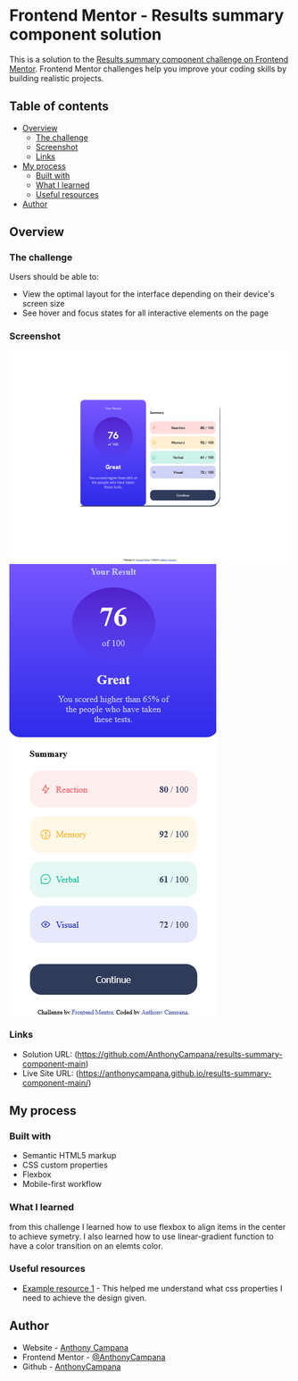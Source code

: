 # Frontend Mentor - Results summary component solution

This is a solution to the [Results summary component challenge on Frontend Mentor](https://www.frontendmentor.io/challenges/results-summary-component-CE_K6s0maV). Frontend Mentor challenges help you improve your coding skills by building realistic projects. 

## Table of contents

- [Overview](#overview)
  - [The challenge](#the-challenge)
  - [Screenshot](#screenshot)
  - [Links](#links)
- [My process](#my-process)
  - [Built with](#built-with)
  - [What I learned](#what-i-learned)
  - [Useful resources](#useful-resources)
- [Author](#author)

## Overview

### The challenge

Users should be able to:

- View the optimal layout for the interface depending on their device's screen size
- See hover and focus states for all interactive elements on the page

### Screenshot

![desktop design](./screenshots/Screenshot%202023-11-05%20at%2019-01-01%20Frontend%20Mentor%20Results%20summary%20component.png)
![mobile design](./screenshots/Screenshot%202023-11-05%20at%2019-02-47%20Frontend%20Mentor%20Results%20summary%20component.png)

### Links

- Solution URL: (https://github.com/AnthonyCampana/results-summary-component-main)
- Live Site URL: (https://anthonycampana.github.io/results-summary-component-main/)

## My process

### Built with

- Semantic HTML5 markup
- CSS custom properties
- Flexbox
- Mobile-first workflow

### What I learned

from this challenge I learned how to use flexbox to align items in the center to achieve symetry. I also learned how to use linear-gradient function to have a color transition on an elemts color. 

### Useful resources

- [Example resource 1](https://developer.mozilla.org/en-US/) - This helped me understand what css properties I need to achieve the design given. 

## Author

- Website - [Anthony Campana](https://www.your-site.com)
- Frontend Mentor - [@AnthonyCampana](https://www.frontendmentor.io/profile/AnthonyCampana)
- Github - [AnthonyCampana](https://github.com/AnthonyCampana)  